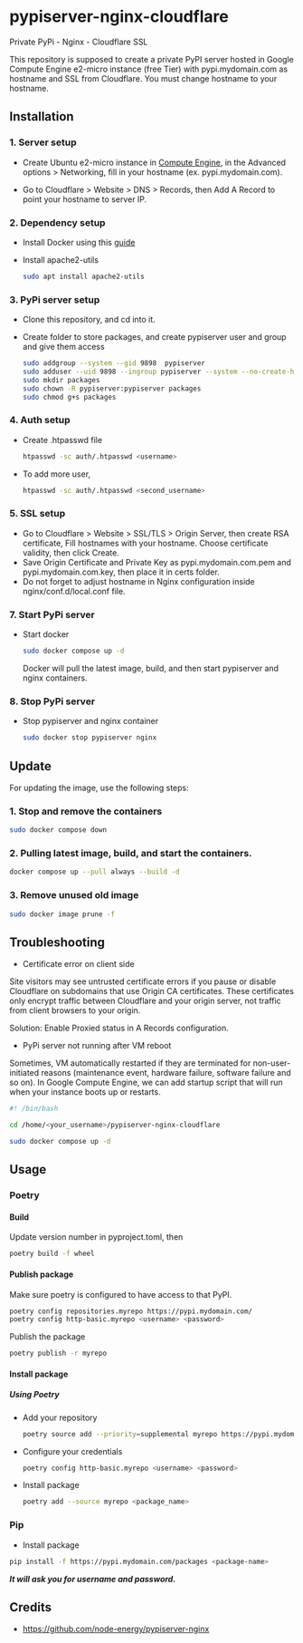 # pypiserver-nginx-cloudflare
Private PyPi - Nginx - Cloudflare SSL

This repository is supposed to create a private PyPI server hosted in Google Compute Engine e2-micro instance (free Tier) with pypi.mydomain.com as hostname and SSL from Cloudflare. You must change hostname to your hostname.

## Installation

### 1. Server setup

- Create Ubuntu e2-micro instance in [Compute Engine](https://console.cloud.google.com/compute), in the Advanced options > Networking, fill in your hostname (ex. pypi.mydomain.com).

- Go to Cloudflare > Website > DNS > Records, then Add A Record to point your hostname to server IP.

### 2. Dependency setup
- Install Docker using this [guide](https://docs.docker.com/engine/install/ubuntu/)  

- Install apache2-utils 

    ```bash
    sudo apt install apache2-utils
    ```


### 3. PyPi server setup
- Clone this repository, and cd into it.
- Create folder to store packages, and create pypiserver user and group and give them access

    ```bash
    sudo addgroup --system --gid 9898  pypiserver
    sudo adduser --uid 9898 --ingroup pypiserver --system --no-create-home pypiserver
    sudo mkdir packages
    sudo chown -R pypiserver:pypiserver packages
    sudo chmod g+s packages
    ```

### 4. Auth setup
- Create .htpasswd file

  ```bash
  htpasswd -sc auth/.htpasswd <username>
  ```

- To add more user,
  ```bash
  htpasswd -sc auth/.htpasswd <second_username>
  ```

### 5. SSL setup
- Go to Cloudflare > Website > SSL/TLS > Origin Server, then create RSA certificate, Fill hostnames with your hostname. Choose certificate validity, then click Create.
- Save Origin Certificate and Private Key as pypi.mydomain.com.pem and pypi.mydomain.com.key, then place it in certs folder.
- Do not forget to adjust hostname in Nginx configuration inside nginx/conf.d/local.conf file.


### 7. Start PyPi server
- Start docker 
    
  ```bash
  sudo docker compose up -d
  ```
  Docker will pull the latest image, build, and then start pypiserver and nginx containers. 

### 8. Stop PyPi server
- Stop pypiserver and nginx container

  ```bash
  sudo docker stop pypiserver nginx
  ```
## Update
For updating the image, use the following steps:
### 1. Stop and remove the containers
  ```bash
  sudo docker compose down
  ```

### 2. Pulling latest image, build, and start the containers.
  ```bash
  docker compose up --pull always --build -d
  ```
### 3. Remove unused old image
  ```bash
  sudo docker image prune -f
  ```

## Troubleshooting

- Certificate error on client side

Site visitors may see untrusted certificate errors if you pause or disable Cloudflare on subdomains that use Origin CA certificates. These certificates only encrypt traffic between Cloudflare and your origin server, not traffic from client browsers to your origin.

Solution: Enable Proxied status in A Records configuration.

- PyPi server not running after VM reboot

Sometimes, VM automatically restarted if they are terminated for non-user-initiated reasons (maintenance event, hardware failure, software failure and so on). In Google Compute Engine, we can add startup script that will run when your instance boots up or restarts.

  ```bash
  #! /bin/bash

  cd /home/<your_username>/pypiserver-nginx-cloudflare 

  sudo docker compose up -d
  ```

## Usage

### Poetry

#### Build
Update version number in pyproject.toml, then
```bash
poetry build -f wheel
```

#### Publish package

Make sure poetry is configured to have access to that PyPI.
```bash
poetry config repositories.myrepo https://pypi.mydomain.com/
poetry config http-basic.myrepo <username> <password>
```

Publish the package
```bash
poetry publish -r myrepo
```

#### Install package

##### Using Poetry

- Add your repository
  ```bash
  poetry source add --priority=supplemental myrepo https://pypi.mydomain.com/simple/
  ```

- Configure your credentials
  ```bash
  poetry config http-basic.myrepo <username> <password>
  ```

- Install package
  ```bash
  poetry add --source myrepo <package_name>
  ```

### Pip

- Install package
```bash
pip install -f https://pypi.mydomain.com/packages <package-name>
```
***It will ask you for username and password.***

## Credits
- https://github.com/node-energy/pypiserver-nginx
